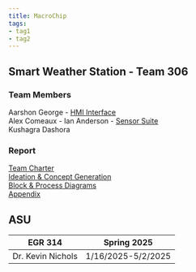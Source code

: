 ```yaml
---
title: MacroChip
tags:
- tag1
- tag2
---
```


## Smart Weather Station - Team 306

### Team Members

Aarshon George - [HMI Interface](https://aarshon.github.io)  
Alex Comeaux - 
Ian Anderson - [Sensor Suite](https://tortoise6323.github.io/Tortoise6323/)  
Kushagra Dashora

### Report

[Team Charter](./report.md)  
[Ideation & Concept Generation](./ideation.md)  
[Block & Process Diagrams](./block.md)  
[Appendix](./appendix.md)

## ASU

EGR 314 | Spring 2025
----|--------
Dr. Kevin Nichols | 1/16/2025-5/2/2025
